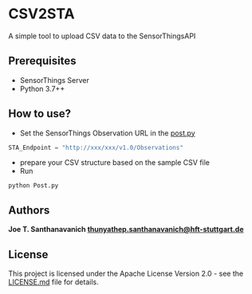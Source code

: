 # CSV2STA
A simple tool to upload CSV data to the SensorThingsAPI

## Prerequisites
* SensorThings Server
* Python 3.7++

## How to use?
* Set the SensorThings Observation URL in the [post.py](https://github.com/Thunyathep/CSV2STA/post.py)
```python
STA_Endpoint = "http://xxx/xxx/v1.0/Observations"
```
* prepare your CSV structure based on the sample CSV file
* Run 
```
python Post.py
```
## Authors

**Joe T. Santhanavanich <thunyathep.santhanavanich@hft-stuttgart.de>** 

## License

This project is licensed under the Apache License Version 2.0 - see the [LICENSE.md](LICENSE.md) file for details.

